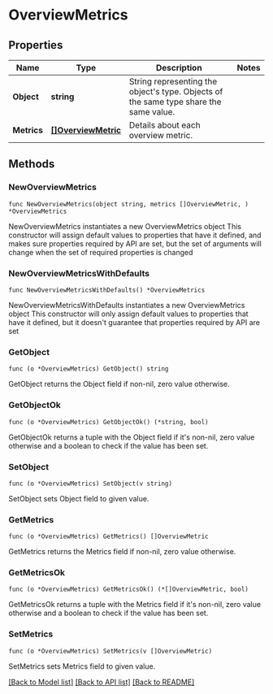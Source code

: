 # OverviewMetrics

## Properties

Name | Type | Description | Notes
------------ | ------------- | ------------- | -------------
**Object** | **string** | String representing the object&#39;s type. Objects of the same type share the same value. | 
**Metrics** | [**[]OverviewMetric**](OverviewMetric.md) | Details about each overview metric. | 

## Methods

### NewOverviewMetrics

`func NewOverviewMetrics(object string, metrics []OverviewMetric, ) *OverviewMetrics`

NewOverviewMetrics instantiates a new OverviewMetrics object
This constructor will assign default values to properties that have it defined,
and makes sure properties required by API are set, but the set of arguments
will change when the set of required properties is changed

### NewOverviewMetricsWithDefaults

`func NewOverviewMetricsWithDefaults() *OverviewMetrics`

NewOverviewMetricsWithDefaults instantiates a new OverviewMetrics object
This constructor will only assign default values to properties that have it defined,
but it doesn't guarantee that properties required by API are set

### GetObject

`func (o *OverviewMetrics) GetObject() string`

GetObject returns the Object field if non-nil, zero value otherwise.

### GetObjectOk

`func (o *OverviewMetrics) GetObjectOk() (*string, bool)`

GetObjectOk returns a tuple with the Object field if it's non-nil, zero value otherwise
and a boolean to check if the value has been set.

### SetObject

`func (o *OverviewMetrics) SetObject(v string)`

SetObject sets Object field to given value.


### GetMetrics

`func (o *OverviewMetrics) GetMetrics() []OverviewMetric`

GetMetrics returns the Metrics field if non-nil, zero value otherwise.

### GetMetricsOk

`func (o *OverviewMetrics) GetMetricsOk() (*[]OverviewMetric, bool)`

GetMetricsOk returns a tuple with the Metrics field if it's non-nil, zero value otherwise
and a boolean to check if the value has been set.

### SetMetrics

`func (o *OverviewMetrics) SetMetrics(v []OverviewMetric)`

SetMetrics sets Metrics field to given value.



[[Back to Model list]](../README.md#documentation-for-models) [[Back to API list]](../README.md#documentation-for-api-endpoints) [[Back to README]](../README.md)


